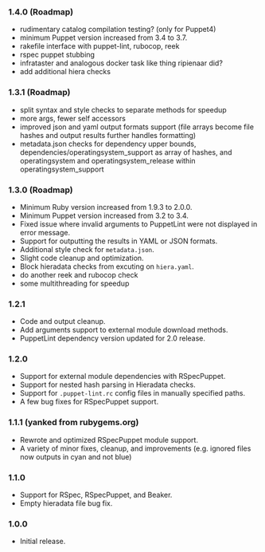 ### 1.4.0 (Roadmap)
- rudimentary catalog compilation testing? (only for Puppet4)
- minimum Puppet version increased from 3.4 to 3.7.
- rakefile interface with puppet-lint, rubocop, reek
- rspec puppet stubbing
- infrataster and analogous docker task like thing ripienaar did?
- add additional hiera checks

### 1.3.1 (Roadmap)
- split syntax and style checks to separate methods for speedup
- more args, fewer self accessors
- improved json and yaml output formats support (file arrays become file hashes and output results further handles formatting)
- metadata.json checks for dependency upper bounds, dependencies/operatingsystem_support as array of hashes, and operatingsystem and operatingsystem_release within operatingsystem_support

### 1.3.0 (Roadmap)
- Minimum Ruby version increased from 1.9.3 to 2.0.0.
- Minimum Puppet version increased from 3.2 to 3.4.
- Fixed issue where invalid arguments to PuppetLint were not displayed in error message.
- Support for outputting the results in YAML or JSON formats.
- Additional style check for `metadata.json`.
- Slight code cleanup and optimization.
- Block hieradata checks from excuting on `hiera.yaml`.
- do another reek and rubocop check
- some multithreading for speedup

### 1.2.1
- Code and output cleanup.
- Add arguments support to external module download methods.
- PuppetLint dependency version updated for 2.0 release.

### 1.2.0
- Support for external module dependencies with RSpecPuppet.
- Support for nested hash parsing in Hieradata checks.
- Support for `.puppet-lint.rc` config files in manually specified paths.
- A few bug fixes for RSpecPuppet support.

### 1.1.1 (yanked from rubygems.org)
- Rewrote and optimized RSpecPuppet module support.
- A variety of minor fixes, cleanup, and improvements (e.g. ignored files now outputs in cyan and not blue)

### 1.1.0
- Support for RSpec, RSpecPuppet, and Beaker.
- Empty hieradata file bug fix.

### 1.0.0
- Initial release.
